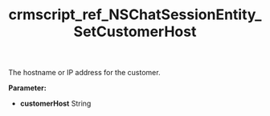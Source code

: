 ﻿---
title: crmscript_ref_NSChatSessionEntity_SetCustomerHost
description: NSChatSessionEntity.SetCustomerHost(String customerHost)
intellisense: NSChatSessionEntity.SetCustomerHost
keywords: NSChatSessionEntity, GetCustomerHost
so.topic: reference
---

The hostname or IP address for the customer.

**Parameter:** 
 - **customerHost** String


